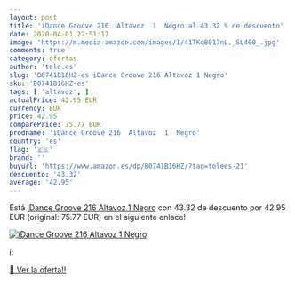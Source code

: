 ```yaml
---
layout: post
title: 'iDance Groove 216  Altavoz  1  Negro al 43.32 % de descuento'
date: 2020-04-01 22:51:17
image: 'https://m.media-amazon.com/images/I/41TKqB017nL._SL400_.jpg'
comments: true
category: ofertas
author: 'tole.es'
slug: 'B0741B16HZ-es iDance Groove 216 Altavoz 1 Negro'
sku: 'B0741B16HZ-es'
tags: [ 'altavoz', ]
actualPrice: 42.95 EUR
currency: EUR
price: 42.95
comparePrice: 75.77 EUR
prodname: 'iDance Groove 216  Altavoz  1  Negro'
country: 'es'
flag: '🇪🇸'
brand: ''
buyurl: 'https://www.amazon.es/dp/B0741B16HZ/?tag=tolees-21'
descuento: '43.32'
average: '42.95'
---
```


Está [iDance Groove 216  Altavoz  1  Negro](https://www.amazon.es/dp/B0741B16HZ/?tag=tolees-21) con 43.32 de descuento por 42.95 EUR (original: 75.77 EUR) en el siguiente enlace!

[![iDance Groove 216  Altavoz  1  Negro](https://m.media-amazon.com/images/I/41TKqB017nL._SL400_.jpg)](https://www.amazon.es/dp/B0741B16HZ/?tag=tolees-21)

ℹ️:


[🛒 Ver la oferta!!](https://www.amazon.es/dp/B0741B16HZ/?tag=tolees-21)
